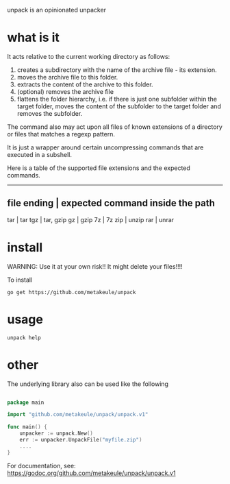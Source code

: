 unpack is an opinionated unpacker

# what is it

It acts relative to the current working directory as follows:

1. creates a subdirectory with the name of the archive file - its extension.
2. moves the archive file to this folder.
3. extracts the content of the archive to this folder.
4. (optional) removes the archive file
5. flattens the folder hierarchy, i.e. if there is just one subfolder within the target folder, moves
   the content of the subfolder to the target folder and removes the subfolder.

The command also may act upon all files of known extensions of a directory or files that matches a regexp pattern.

It is just a wrapper around certain uncompressing commands that are executed in a subshell.

Here is a table of the supported file extensions and the expected commands.

-----------------------------
file ending | expected command inside the path
-----------------------------
tar         | tar
tgz         | tar, gzip
gz          | gzip
7z          | 7z
zip         | unzip
rar         | unrar


# install 

WARNING: Use it at your own risk!! It might delete your files!!!!

To install

`go get https://github.com/metakeule/unpack`

# usage

`unpack help`

# other

The underlying library also can be used like the following 

```go

package main

import "github.com/metakeule/unpack/unpack.v1"

func main() {
    unpacker := unpack.New()
    err := unpacker.UnpackFile("myfile.zip")
    ....
}
```

For documentation, see: https://godoc.org/github.com/metakeule/unpack/unpack.v1